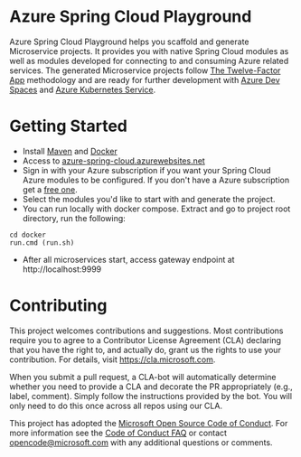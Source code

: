 # Azure Spring Cloud Playground
Azure Spring Cloud Playground helps you scaffold and generate Microservice projects.
It provides you with native Spring Cloud modules as well as modules developed for
connecting to and consuming Azure related services. The generated Microservice projects
follow [The Twelve-Factor App](https://12factor.net/) methodology and are ready for further development with [Azure Dev Spaces](http://landinghub.visualstudio.com/devspaces) and [Azure Kubernetes Service](https://azure.microsoft.com/en-us/services/container-service/).

# Getting Started
* Install [Maven](https://maven.apache.org/install.html) and [Docker](https://docs.docker.com/install/)
* Access to [azure-spring-cloud.azurewebsites.net](https://azure-spring-cloud.azurewebsites.net/)
* Sign in with your Azure subscription if you want your Spring Cloud Azure modules to be configured. If you don't have a Azure subscription get a [free one](https://azure.microsoft.com/en-us/free/).
* Select the modules you'd like to start with and generate the project.
* You can run locally with docker compose. Extract and go to project root directory, run the following:
```
cd docker
run.cmd (run.sh)
```
* After all microservices start, access gateway endpoint at http://localhost:9999

# Contributing

This project welcomes contributions and suggestions.  Most contributions require you to agree to a
Contributor License Agreement (CLA) declaring that you have the right to, and actually do, grant us
the rights to use your contribution. For details, visit https://cla.microsoft.com.

When you submit a pull request, a CLA-bot will automatically determine whether you need to provide
a CLA and decorate the PR appropriately (e.g., label, comment). Simply follow the instructions
provided by the bot. You will only need to do this once across all repos using our CLA.

This project has adopted the [Microsoft Open Source Code of Conduct](https://opensource.microsoft.com/codeofconduct/).
For more information see the [Code of Conduct FAQ](https://opensource.microsoft.com/codeofconduct/faq/) or
contact [opencode@microsoft.com](mailto:opencode@microsoft.com) with any additional questions or comments.
